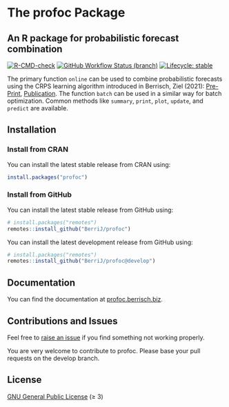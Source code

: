 
# The profoc Package

An R package for probabilistic forecast combination
------------

<!-- badges: start -->
[![R-CMD-check](https://img.shields.io/github/actions/workflow/status/berrij/profoc/R-CMD-check.yaml?branch=main&style=for-the-badge)](https://github.com/BerriJ/profoc/actions/workflows/R-CMD-check.yaml)
[![GitHub Workflow Status (branch)](https://img.shields.io/github/actions/workflow/status/berrij/profoc/pkgdown.yaml?label=Documentation&style=for-the-badge)](https://profoc.berrisch.biz/)
[![Lifecycle: stable](https://img.shields.io/badge/Lifecycle-stable-brightgreen?style=for-the-badge)](https://lifecycle.r-lib.org/articles/stages.html#stable)
<!-- badges: end -->

The primary function `online` can be used to combine probabilistic forecasts using the CRPS learning algorithm introduced in Berrisch, Ziel (2021): [Pre-Print](https://arxiv.org/pdf/2102.00968.pdf), [Publication](https://doi.org/10.1016/j.jeconom.2021.11.008).
The function `batch` can be used in a similar way for batch optimization. Common methods like `summary`, `print`, `plot`, `update`, and `predict` are available.

Installation
------------

### Install from CRAN

You can install the latest stable release from CRAN using:

``` r
install.packages("profoc")
```

### Install from GitHub

You can install the latest stable release from GitHub using:

``` r
# install.packages("remotes")
remotes::install_github("BerriJ/profoc")
```

You can install the latest development release from GitHub using:

``` r
# install.packages("remotes")
remotes::install_github("BerriJ/profoc@develop")
```

## Documentation

You can find the documentation at [profoc.berrisch.biz](https://profoc.berrisch.biz/).

## Contributions and Issues

Feel free to [raise an issue](https://github.com/BerriJ/profoc/issues/new) if you find something not working properly.

You are very welcome to contribute to profoc. Please base your pull requests on the develop branch.

## License

[GNU General Public License](https://www.gnu.org/licenses/) (≥ 3)
